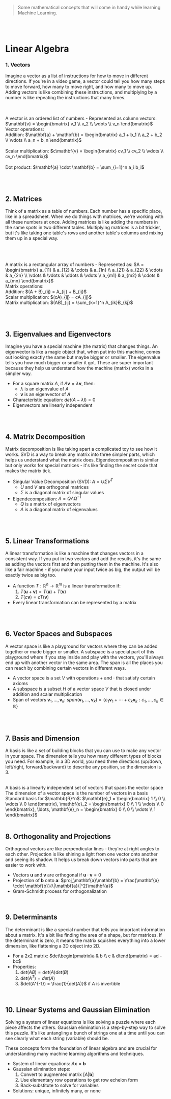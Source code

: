 <br><br>
> Some mathematical concepts that will come in handy while learning Machine Learning.

<br><br>
# Linear Algebra

### 1. Vectors
Imagine a vector as a list of instructions for how to move in different directions. If you're in a video game, a vector could tell you how many steps to move forward, how many to move right, and how many to move up. Adding vectors is like combining these instructions, and multiplying by a number is like repeating the instructions that many times.


<br>
<br>
A vector is an ordered list of numbers
- Represented as column vectors: $\mathbf{v} = \begin{bmatrix} v_1 \\ v_2 \\ \vdots \\ v_n \end{bmatrix}$
<br>Vector operations:
  <br> Addition: $\mathbf{a} + \mathbf{b} = \begin{bmatrix} a_1 + b_1 \\ a_2 + b_2 \\ \vdots \\ a_n + b_n \end{bmatrix}$ <br>
  <br> Scalar multiplication: $c\mathbf{v} = \begin{bmatrix} cv_1 \\ cv_2 \\ \vdots \\ cv_n \end{bmatrix}$ <br>
  <br> Dot product: $\mathbf{a} \cdot \mathbf{b} = \sum_{i=1}^n a_i b_i$

<br><br>

## 2. Matrices
Think of a matrix as a table of numbers. Each number has a specific place, like in a spreadsheet. When we do things with matrices, we're working with all these numbers at once. Adding matrices is like adding the numbers in the same spots in two different tables. Multiplying matrices is a bit trickier, but it's like taking one table's rows and another table's columns and mixing them up in a special way.

<br>

<br>
<br> A matrix is a rectangular array of numbers
- Represented as: $A = \begin{bmatrix} a_{11} & a_{12} & \cdots & a_{1n} \\ a_{21} & a_{22} & \cdots & a_{2n} \\ \vdots & \vdots & \ddots & \vdots \\ a_{m1} & a_{m2} & \cdots & a_{mn} \end{bmatrix}$
<br> Matrix operations:
  <br> Addition: $(A + B)_{ij} = A_{ij} + B_{ij}$
  <br> Scalar multiplication: $(cA)_{ij} = cA_{ij}$
  <br> Matrix multiplication: $(AB)_{ij} = \sum_{k=1}^n A_{ik}B_{kj}$

<br><br>

## 3. Eigenvalues and Eigenvectors
Imagine you have a special machine (the matrix) that changes things. An eigenvector is like a magic object that, when put into this machine, comes out looking exactly the same but maybe bigger or smaller. The eigenvalue tells you how much bigger or smaller it got. These are super important because they help us understand how the machine (matrix) works in a simpler way.


- For a square matrix $A$, if $A\mathbf{v} = \lambda\mathbf{v}$, then:
  - $\lambda$ is an eigenvalue of $A$
  - $\mathbf{v}$ is an eigenvector of $A$
- Characteristic equation: $det(A - \lambda I) = 0$
- Eigenvectors are linearly independent

<br><br>

## 4. Matrix Decomposition
Matrix decomposition is like taking apart a complicated toy to see how it works. SVD is a way to break any matrix into three simpler parts, which helps us understand what the matrix does. Eigendecomposition is similar but only works for special matrices - it's like finding the secret code that makes the matrix tick.
- Singular Value Decomposition (SVD): $A = U\Sigma V^T$
  - $U$ and $V$ are orthogonal matrices
  - $\Sigma$ is a diagonal matrix of singular values
- Eigendecomposition: $A = Q\Lambda Q^{-1}$
  - $Q$ is a matrix of eigenvectors
  - $\Lambda$ is a diagonal matrix of eigenvalues

<br><br>

## 5. Linear Transformations
A linear transformation is like a machine that changes vectors in a consistent way. If you put in two vectors and add the results, it's the same as adding the vectors first and then putting them in the machine. It's also like a fair machine - if you make your input twice as big, the output will be exactly twice as big too.

- A function $T: \mathbb{R}^n \to \mathbb{R}^m$ is a linear transformation if:
  1. $T(\mathbf{u} + \mathbf{v}) = T(\mathbf{u}) + T(\mathbf{v})$
  2. $T(c\mathbf{v}) = cT(\mathbf{v})$
- Every linear transformation can be represented by a matrix

<br><br>

## 6. Vector Spaces and Subspaces
A vector space is like a playground for vectors where they can be added together or made bigger or smaller. A subspace is a special part of this playground where if you stay inside and play with the vectors, you'll always end up with another vector in the same area. The span is all the places you can reach by combining certain vectors in different ways.
<br>
- A vector space is a set $V$ with operations $+$ and $\cdot$ that satisfy certain axioms
- A subspace is a subset $H$ of a vector space $V$ that is closed under addition and scalar multiplication
- Span of vectors $\mathbf{v}_1, \ldots, \mathbf{v}_k$: $span(\mathbf{v}_1, \ldots, \mathbf{v}_k) = \{c_1\mathbf{v}_1 + \cdots + c_k\mathbf{v}_k : c_1, \ldots, c_k \in \mathbb{R}\}$

<br><br>


## 7. Basis and Dimension
A basis is like a set of building blocks that you can use to make any vector in your space. The dimension tells you how many different types of blocks you need. For example, in a 3D world, you need three directions (up/down, left/right, forward/backward) to describe any position, so the dimension is 3.

<br>
A basis is a linearly independent set of vectors that spans the vector space
<br> The dimension of a vector space is the number of vectors in a basis
<br> Standard basis for $\mathbb{R}^n$: $\mathbf{e}_1 = \begin{bmatrix} 1 \\ 0 \\ \vdots \\ 0 \end{bmatrix}, \mathbf{e}_2 = \begin{bmatrix} 0 \\ 1 \\ \vdots \\ 0 \end{bmatrix}, \ldots, \mathbf{e}_n = \begin{bmatrix} 0 \\ 0 \\ \vdots \\ 1 \end{bmatrix}$
<br><br>

## 8. Orthogonality and Projections
Orthogonal vectors are like perpendicular lines - they're at right angles to each other. Projection is like shining a light from one vector onto another and seeing its shadow. It helps us break down vectors into parts that are easier to work with.
- Vectors $\mathbf{u}$ and $\mathbf{v}$ are orthogonal if $\mathbf{u} \cdot \mathbf{v} = 0$
- Projection of $\mathbf{b}$ onto $\mathbf{a}$: $proj_\mathbf{a}\mathbf{b} = \frac{\mathbf{a} \cdot \mathbf{b}}{\|\mathbf{a}\|^2}\mathbf{a}$
- Gram-Schmidt process for orthogonalization

<br>

## 9. Determinants
The determinant is like a special number that tells you important information about a matrix. It's a bit like finding the area of a shape, but for matrices. If the determinant is zero, it means the matrix squishes everything into a lower dimension, like flattening a 3D object into 2D.

- For a 2x2 matrix: $det\begin{pmatrix}a & b \\ c & d\end{pmatrix} = ad - bc$
- Properties:
  1. $det(AB) = det(A)det(B)$
  2. $det(A^T) = det(A)$
  3. $det(A^{-1}) = \frac{1}{det(A)}$ if $A$ is invertible

<br>


## 10. Linear Systems and Gaussian Elimination
Solving a system of linear equations is like solving a puzzle where each piece affects the others. Gaussian elimination is a step-by-step way to solve this puzzle. It's like untangling a bunch of strings one at a time until you can see clearly what each string (variable) should be.

These concepts form the foundation of linear algebra and are crucial for understanding many machine learning algorithms and techniques.

- System of linear equations: $A\mathbf{x} = \mathbf{b}$
- Gaussian elimination steps:
  1. Convert to augmented matrix $[A|\mathbf{b}]$
  2. Use elementary row operations to get row echelon form
  3. Back-substitute to solve for variables
- Solutions: unique, infinitely many, or none

<br><br>

